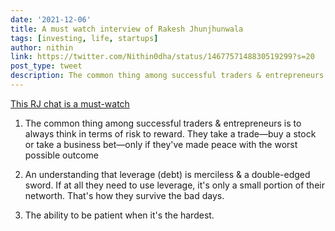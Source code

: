 ```yaml
---
date: '2021-12-06'
title: A must watch interview of Rakesh Jhunjhunwala
tags: [investing, life, startups]
author: nithin
link: https://twitter.com/Nithin0dha/status/1467757148830519299?s=20
post_type: tweet
description: The common thing among successful traders & entrepreneurs is to always think in terms of risk to reward...
---
```


[This RJ chat is a must-watch](https://youtu.be/2LCUse19lbk)
1. The common thing among successful traders & entrepreneurs is to always think in terms of risk to reward. They take a trade—buy a stock or take a business bet—only if they've made peace with the worst possible outcome

2. An understanding that leverage (debt) is merciless & a double-edged sword. If at all they need to use leverage, it's only a small portion of their networth. That's how they survive the bad days.

3. The ability to be patient when it's the hardest. 
